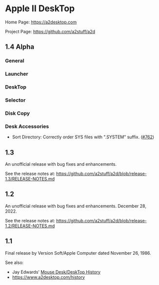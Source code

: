 # Apple II DeskTop

Home Page: https://a2desktop.com

Project Page: https://github.com/a2stuff/a2d

## 1.4 Alpha

### General

### Launcher

### DeskTop

### Selector

### Disk Copy

### Desk Accessories

* Sort Directory: Correctly order SYS files with ".SYSTEM" suffix. ([#762](https://github.com/a2stuff/a2d/issues/762))


## 1.3

An unofficial release with bug fixes and enhancements.

See the release notes at:
https://github.com/a2stuff/a2d/blob/release-1.3/RELEASE-NOTES.md

## 1.2

An unofficial release with bug fixes and enhancements. December 28, 2022.

See the release notes at:
https://github.com/a2stuff/a2d/blob/release-1.2/RELEASE-NOTES.md

## 1.1

Final release by Version Soft/Apple Computer dated November 26, 1986.

See also:

* Jay Edwards' [Mouse Desk/DeskTop History](https://mirrors.apple2.org.za/ground.icaen.uiowa.edu/MiscInfo/Misc/mousedesk.info)
* https://www.a2desktop.com/history
